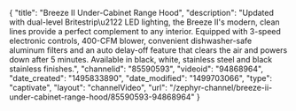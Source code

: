 {
    "title": "Breeze II Under-Cabinet Range Hood",
    "description": "Updated with dual-level Britestrip\u2122 LED lighting, the Breeze II's modern, clean lines provide a perfect complement to any interior. Equipped with 3-speed electronic controls, 400-CFM blower, convenient dishwasher-safe aluminum filters and an auto delay-off feature that clears the air and powers down after 5 minutes. Available in black, white, stainless steel and black stainless finishes.",
    "channelid": "85590593",
    "videoid": "94868964",
    "date_created": "1495833890",
    "date_modified": "1499703066",
    "type": "captivate",
    "layout": "channelVideo",
    "url": "\/zephyr-channel\/breeze-ii-under-cabinet-range-hood\/85590593-94868964"
}